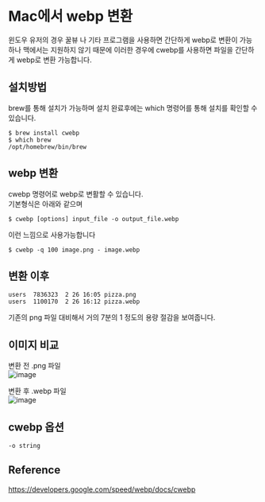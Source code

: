 # Mac에서 webp 변환
윈도우 유저의 경우 꿀뷰 나 기타 프로그램을 사용하면 간단하게 webp로 변환이 가능하나 맥에서는 지원하지 않기 때문에 이러한 경우에 cwebp를 사용하면 파일을 간단하게 webp로 변환 가능합니다.

## 설치방법
brew를 통해 설치가 가능하며 설치 완료후에는 which 명령어를 통해 설치를 확인할 수 있습니다.
```shell
$ brew install cwebp
$ which brew
/opt/homebrew/bin/brew
```

## webp 변환
cwebp 명령어로 webp로 변활할 수 있습니다.</br>
기본형식은 아래와 같으며
```shell
$ cwebp [options] input_file -o output_file.webp
```

이런 느낌으로 사용가능합니다
```shell
$ cwebp -q 100 image.png - image.webp
```

## 변환 이후
```shell
users  7836323  2 26 16:05 pizza.png
users  1100170  2 26 16:12 pizza.webp
```
기존의 png 파일 대비해서 거의 7분의 1 정도의 용량 절감을 보여줍니다.


## 이미지 비교
변환 전 .png 파일 </br>
![image](('./images/pizza.jpg'))

변환 후 .webp 파일 </br>
![image](('./images/pizza.webp'))

## cwebp 옵션
`-o string`


## Reference
https://developers.google.com/speed/webp/docs/cwebp

<Comment />